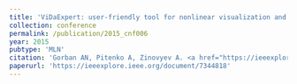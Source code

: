 ```yaml
---
title: 'ViDaExpert: user-friendly tool for nonlinear visualization and analysis of multidimensional vectorial data'
collection: conference
permalink: /publication/2015_cnf006
year: 2015
pubtype: 'MLN'
citation: 'Gorban AN, Pitenko A, Zinovyev A. <a href="https://ieeexplore.ieee.org/document/7344818">ViDaExpert: user-friendly tool for nonlinear visualization and analysis of multidimensional vectorial data</a>. Proceedings of IEEE International Conference on Data Science and Advanced Analytics (DSAA), Paris, 19-21 October 2015'
paperurl: 'https://ieeexplore.ieee.org/document/7344818'
---
```

